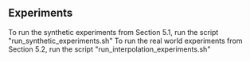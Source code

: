 ## Experiments
To run the synthetic experiments from Section 5.1, run the script "run_synthetic_experiments.sh"
To run the real world experiments from Section 5.2, run the script "run_interpolation_experiments.sh"